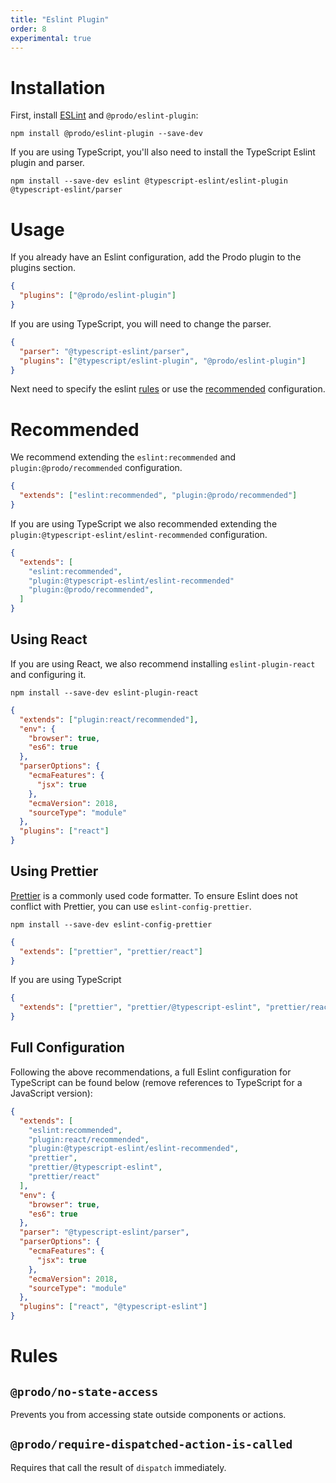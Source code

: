 ```yaml
---
title: "Eslint Plugin"
order: 8
experimental: true
---
```


# Installation

First, install [ESLint](http://eslint.org) and `@prodo/eslint-plugin`:

```shell
npm install @prodo/eslint-plugin --save-dev
```

If you are using TypeScript, you'll also need to install the TypeScript Eslint
plugin and parser.

```shell
npm install --save-dev eslint @typescript-eslint/eslint-plugin @typescript-eslint/parser
```

# Usage

If you already have an Eslint configuration, add the Prodo plugin to the plugins
section.

```json
{
  "plugins": ["@prodo/eslint-plugin"]
}
```

If you are using TypeScript, you will need to change the parser.

```json
{
  "parser": "@typescript-eslint/parser",
  "plugins": ["@typescript/eslint-plugin", "@prodo/eslint-plugin"]
}
```

Next need to specify the eslint [rules](#rules) or use the
[recommended](#recommended) configuration.

# Recommended

We recommend extending the `eslint:recommended` and `plugin:@prodo/recommended` configuration.

```json
{
  "extends": ["eslint:recommended", "plugin:@prodo/recommended"]
}
```

If you are using TypeScript we also recommended extending the
`plugin:@typescript-eslint/eslint-recommended` configuration.

```json
{
  "extends": [
    "eslint:recommended",
    "plugin:@typescript-eslint/eslint-recommended"
    "plugin:@prodo/recommended",
  ]
}
```

## Using React

If you are using React, we also recommend installing `eslint-plugin-react` and
configuring it.

```shell
npm install --save-dev eslint-plugin-react
```

```json
{
  "extends": ["plugin:react/recommended"],
  "env": {
    "browser": true,
    "es6": true
  },
  "parserOptions": {
    "ecmaFeatures": {
      "jsx": true
    },
    "ecmaVersion": 2018,
    "sourceType": "module"
  },
  "plugins": ["react"]
}
```

## Using Prettier

[Prettier](https://prettier.io/) is a commonly used code formatter. To ensure
Eslint does not conflict with Prettier, you can use `eslint-config-prettier`.

```shell
npm install --save-dev eslint-config-prettier
```

```json
{
  "extends": ["prettier", "prettier/react"]
}
```

If you are using TypeScript

```json
{
  "extends": ["prettier", "prettier/@typescript-eslint", "prettier/react"]
}
```

## Full Configuration

Following the above recommendations, a full Eslint configuration for TypeScript
can be found below (remove references to TypeScript for a JavaScript version):

```json
{
  "extends": [
    "eslint:recommended",
    "plugin:react/recommended",
    "plugin:@typescript-eslint/eslint-recommended",
    "prettier",
    "prettier/@typescript-eslint",
    "prettier/react"
  ],
  "env": {
    "browser": true,
    "es6": true
  },
  "parser": "@typescript-eslint/parser",
  "parserOptions": {
    "ecmaFeatures": {
      "jsx": true
    },
    "ecmaVersion": 2018,
    "sourceType": "module"
  },
  "plugins": ["react", "@typescript-eslint"]
}
```

# Rules

## `@prodo/no-state-access`

Prevents you from accessing state outside components or actions.

## `@prodo/require-dispatched-action-is-called`

Requires that call the result of `dispatch` immediately.

